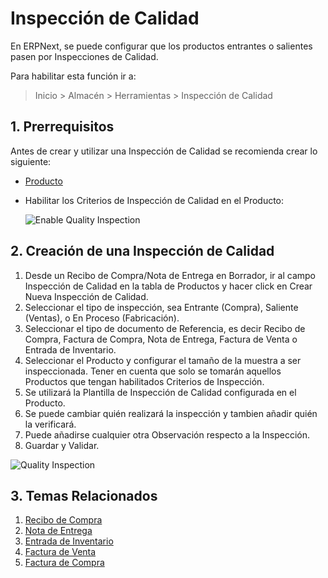 <!-- add-breadcrumbs -->
# Inspección de Calidad

En ERPNext, se puede configurar que los productos entrantes o salientes pasen por Inspecciones de Calidad.

Para habilitar esta función ir a:
> Inicio > Almacén > Herramientas > Inspección de Calidad

## 1. Prerrequisitos
Antes de crear y utilizar una Inspección de Calidad se recomienda crear lo siguiente: 

* [Producto](/docs/user/manual/es/stock/item)
* Habilitar los Criterios de Inspección de Calidad en el Producto: 

    ![Enable Quality Inspection](/docs/assets/img/stock/enable-quality-inspection.png)

## 2. Creación de una Inspección de Calidad

1. Desde un Recibo de Compra/Nota de Entrega en Borrador, ir al campo Inspección de Calidad en la tabla de Productos y hacer click en Crear Nueva Inspección de Calidad.
1. Seleccionar el tipo de inspección, sea Entrante (Compra), Saliente (Ventas), o En Proceso (Fabricación). 
1. Seleccionar el tipo de documento de Referencia, es decir Recibo de Compra, Factura de Compra, Nota de Entrega, Factura de Venta o Entrada de Inventario. 
1. Seleccionar el Producto y configurar el tamaño de la muestra a ser inspeccionada. Tener en cuenta que solo se tomarán aquellos Productos que tengan habilitados Criterios de Inspección.  
1. Se utilizará la Plantilla de Inspección de Calidad configurada en el Producto. 
1. Se puede cambiar quién realizará la inspección y tambien añadir quién la verificará. 
1. Puede añadirse cualquier otra Observación respecto a la Inspección. 
1. Guardar y Validar.

<img class="screenshot" alt="Quality Inspection" src="{{docs_base_url}}/assets/img/stock/quality-inspection.png">

## 3. Temas Relacionados
1. [Recibo de Compra](/docs/user/manual/es/stock/purchase-receipt)
1. [Nota de Entrega](/docs/user/manual/es/stock/delivery-note)
1. [Entrada de Inventario](/docs/user/manual/es/stock/stock-entry)
1. [Factura de Venta](/docs/user/manual/es/accounts/sales-invoice)
1. [Factura de Compra](/docs/user/manual/es/accounts/purchase-invoice)
